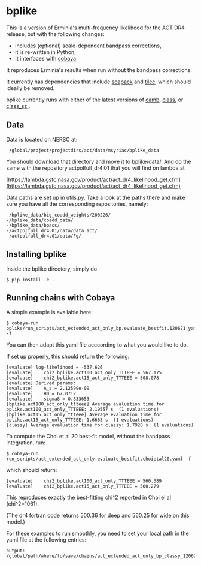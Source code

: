 # bplike

This is a version of Erminia's multi-frequency likelihood
for the ACT DR4 release, but with the following changes:
- includes (optional) scale-dependent bandpass corrections,
- it is re-written in Python,
- It interfaces with [cobaya](https://github.com/CobayaSampler/cobaya).

It reproduces Erminia's results when run without the
bandpass corrections.

It currently has dependencies that include [soapack](https://github.com/simonsobs/soapack/tree/master/soapack) and [tilec](https://github.com/ACTCollaboration/tilec/tree/boris), which should ideally be removed.

bplike currently runs with either of the latest versions of [camb](https://github.com/cmbant/CAMB), [class](https://github.com/lesgourg/class_public), or [class_sz ](https://github.com/borisbolliet/class_sz).



## Data

Data is located on NERSC at:

```
 /global/project/projectdirs/act/data/msyriac/bplike_data
 ```
You should download that directory and move it to bplike/data/.
And do the same with the repository actpolfull_dr4.01 that you will find on lambda at


 [https://lambda.gsfc.nasa.gov/product/act/act_dr4_likelihood_get.cfm](https://lambda.gsfc.nasa.gov/product/act/act_dr4_likelihood_get.cfm)



Data paths are set up in utils.py. Take a look at the paths there and make sure you have all the corresponding repositories, namely:

```
-/bplike_data/big_coadd_weights/200226/
-/bplike_data/coadd_data/
-/bplike_data/bpass/
-/actpolfull_dr4.01/data/data_act/
-/actpolfull_dr4.01/data/Fg/
```


## Installing bplike

Inside the bplike directory, simply do
```
$ pip install -e .
```


## Running chains with Cobaya

A simple example is available here:
```
$ cobaya-run bplike/run_scripts/act_extended_act_only_bp.evaluate_bestfit.120621.yaml -f
```
You can then adapt this yaml file acccording to what you would like to do.

If set up properly, this should return the following:

```
[evaluate] log-likelihood = -537.626
[evaluate]    chi2_bplike.act100_act_only_TTTEEE = 567.175
[evaluate]    chi2_bplike.act15_act_only_TTTEEE = 508.078
[evaluate] Derived params:
[evaluate]    A_s = 2.12599e-09
[evaluate]    H0 = 67.0712
[evaluate]    sigma8 = 0.833653
[bplike.act100_act_only_ttteee] Average evaluation time for bplike.act100_act_only_TTTEEE: 2.19557 s  (1 evaluations)
[bplike.act15_act_only_ttteee] Average evaluation time for bplike.act15_act_only_TTTEEE: 1.6663 s  (1 evaluations)
[classy] Average evaluation time for classy: 1.7928 s  (1 evaluations)
```
To compute the Choi et al 20 best-fit model, without the bandpass integration, run:

```
$ cobaya-run run_scripts/act_extended_act_only.evaluate_bestfit.choietal20.yaml -f
```

which should return:

```
[evaluate]    chi2_bplike.act100_act_only_TTTEEE = 560.389
[evaluate]    chi2_bplike.act15_act_only_TTTEEE = 500.279
```

This reproduces exactly the best-fitting chi^2 reported in Choi el al (chi^2=1061).

(The dr4 fortran code returns 500.36 for deep and 560.25 for wide on this model.)


For these examples to run smoothly, you need to set your local path in the yaml file at the following entries:

```
output: /global/path/where/to/save/chains/act_extended_act_only_bp_classy_120621
```
